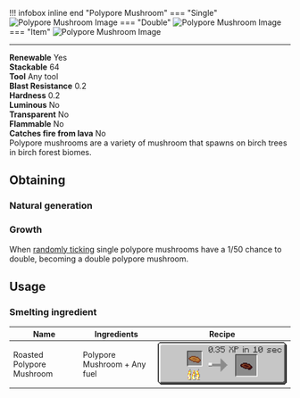 !!! infobox inline end "Polypore Mushroom"
    === "Single"
        ![Polypore Mushroom Image](../images/polypore_mushroom_1.png)
    === "Double"
        ![Polypore Mushroom Image](../images/polypore_mushroom_2.png)
    === "Item"
        ![Polypore Mushroom Image](../images/polypore_mushroom_item.png)
    <hr>
    <div>
        **Renewable**
        Yes
    </div>
    <div>
        **Stackable**
        64
    </div>
    <div>
        **Tool**
        Any tool
    </div>
    <div>
    **Blast Resistance**
    0.2
    </div>
    <div>
    **Hardness**
    0.2
    </div>
    <div>
    **Luminous**
    No
    </div>
    <div>
    **Transparent**
    No
    </div>
    <div>
    **Flammable**
    No
    </div>
    <div>
    **Catches fire from lava**
    No
    </div>
Polypore mushrooms are a variety of mushroom that spawns on birch trees in birch forest biomes.

## Obtaining

### Natural generation

### Growth
When [randomly ticking](https://minecraft.fandom.com/wiki/Tick#Random_tick) single polypore mushrooms have a 1/50 chance to double, becoming a double polypore mushroom.

## Usage

###  Smelting ingredient
| Name                      | Ingredients                  | Recipe                                                                                                     |
| ------------------------- | ---------------------------- | ------------------------------------------------------------------------------------------------------------------- |
| Roasted Polypore Mushroom | Polypore Mushroom + Any fuel | ![Polypore mushroom in a furnace becoming a roasted polypore mushroom](./images/recipes/roasted_brown_polypore.png) |

